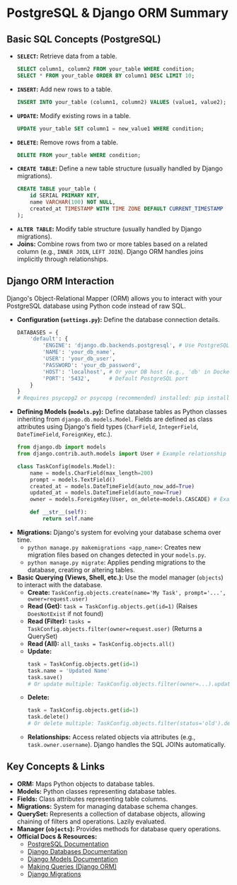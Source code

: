 # PostgreSQL & Django ORM Summary

## Basic SQL Concepts (PostgreSQL)

*   **`SELECT`:** Retrieve data from a table.
    ```sql
    SELECT column1, column2 FROM your_table WHERE condition;
    SELECT * FROM your_table ORDER BY column1 DESC LIMIT 10;
    ```
*   **`INSERT`:** Add new rows to a table.
    ```sql
    INSERT INTO your_table (column1, column2) VALUES (value1, value2);
    ```
*   **`UPDATE`:** Modify existing rows in a table.
    ```sql
    UPDATE your_table SET column1 = new_value1 WHERE condition;
    ```
*   **`DELETE`:** Remove rows from a table.
    ```sql
    DELETE FROM your_table WHERE condition;
    ```
*   **`CREATE TABLE`:** Define a new table structure (usually handled by Django migrations).
    ```sql
    CREATE TABLE your_table (
        id SERIAL PRIMARY KEY,
        name VARCHAR(100) NOT NULL,
        created_at TIMESTAMP WITH TIME ZONE DEFAULT CURRENT_TIMESTAMP
    );
    ```
*   **`ALTER TABLE`:** Modify table structure (usually handled by Django migrations).
*   **Joins:** Combine rows from two or more tables based on a related column (e.g., `INNER JOIN`, `LEFT JOIN`). Django ORM handles joins implicitly through relationships.

## Django ORM Interaction

Django's Object-Relational Mapper (ORM) allows you to interact with your PostgreSQL database using Python code instead of raw SQL.

*   **Configuration (`settings.py`):** Define the database connection details.
    ```python
    DATABASES = {
        'default': {
            'ENGINE': 'django.db.backends.postgresql', # Use PostgreSQL backend
            'NAME': 'your_db_name',
            'USER': 'your_db_user',
            'PASSWORD': 'your_db_password',
            'HOST': 'localhost', # Or your DB host (e.g., 'db' in Docker Compose)
            'PORT': '5432',      # Default PostgreSQL port
        }
    }
    # Requires psycopg2 or psycopg (recommended) installed: pip install psycopg
    ```
*   **Defining Models (`models.py`):** Define database tables as Python classes inheriting from `django.db.models.Model`. Fields are defined as class attributes using Django's field types (`CharField`, `IntegerField`, `DateTimeField`, `ForeignKey`, etc.).
    ```python
    from django.db import models
    from django.contrib.auth.models import User # Example relationship

    class TaskConfig(models.Model):
        name = models.CharField(max_length=200)
        prompt = models.TextField()
        created_at = models.DateTimeField(auto_now_add=True)
        updated_at = models.DateTimeField(auto_now=True)
        owner = models.ForeignKey(User, on_delete=models.CASCADE) # Example relationship

        def __str__(self):
            return self.name
    ```
*   **Migrations:** Django's system for evolving your database schema over time.
    *   `python manage.py makemigrations <app_name>`: Creates new migration files based on changes detected in your `models.py`.
    *   `python manage.py migrate`: Applies pending migrations to the database, creating or altering tables.
*   **Basic Querying (Views, Shell, etc.):** Use the model manager (`objects`) to interact with the database.
    *   **Create:** `TaskConfig.objects.create(name='My Task', prompt='...', owner=request.user)`
    *   **Read (Get):** `task = TaskConfig.objects.get(id=1)` (Raises `DoesNotExist` if not found)
    *   **Read (Filter):** `tasks = TaskConfig.objects.filter(owner=request.user)` (Returns a QuerySet)
    *   **Read (All):** `all_tasks = TaskConfig.objects.all()`
    *   **Update:**
        ```python
        task = TaskConfig.objects.get(id=1)
        task.name = 'Updated Name'
        task.save()
        # Or update multiple: TaskConfig.objects.filter(owner=...).update(status='done')
        ```
    *   **Delete:**
        ```python
        task = TaskConfig.objects.get(id=1)
        task.delete()
        # Or delete multiple: TaskConfig.objects.filter(status='old').delete()
        ```
    *   **Relationships:** Access related objects via attributes (e.g., `task.owner.username`). Django handles the SQL JOINs automatically.

## Key Concepts & Links

*   **ORM:** Maps Python objects to database tables.
*   **Models:** Python classes representing database tables.
*   **Fields:** Class attributes representing table columns.
*   **Migrations:** System for managing database schema changes.
*   **QuerySet:** Represents a collection of database objects, allowing chaining of filters and operations. Lazily evaluated.
*   **Manager (`objects`):** Provides methods for database query operations.
*   **Official Docs & Resources:**
    *   [PostgreSQL Documentation](https://www.postgresql.org/docs/current/)
    *   [Django Databases Documentation](https://docs.djangoproject.com/en/stable/ref/databases/)
    *   [Django Models Documentation](https://docs.djangoproject.com/en/stable/topics/db/models/)
    *   [Making Queries (Django ORM)](https://docs.djangoproject.com/en/stable/topics/db/queries/)
    *   [Django Migrations](https://docs.djangoproject.com/en/stable/topics/migrations/)